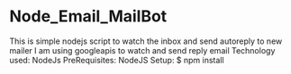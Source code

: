 # Node_Email_MailBot
This is simple nodejs script to watch the inbox and send autoreply to new mailer
I am using googleapis to watch and send reply email 
Technology used: NodeJs
PreRequisites:
             NodeJS
Setup:
      $ npm install
